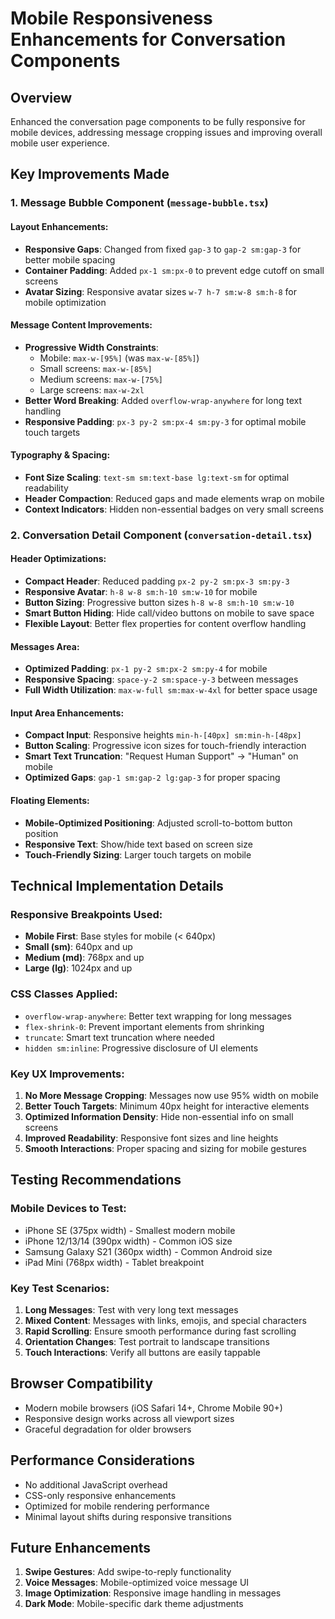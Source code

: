 # Mobile Responsiveness Enhancements for Conversation Components

## Overview
Enhanced the conversation page components to be fully responsive for mobile devices, addressing message cropping issues and improving overall mobile user experience.

## Key Improvements Made

### 1. Message Bubble Component (`message-bubble.tsx`)

#### Layout Enhancements:
- **Responsive Gaps**: Changed from fixed `gap-3` to `gap-2 sm:gap-3` for better mobile spacing
- **Container Padding**: Added `px-1 sm:px-0` to prevent edge cutoff on small screens
- **Avatar Sizing**: Responsive avatar sizes `w-7 h-7 sm:w-8 sm:h-8` for mobile optimization

#### Message Content Improvements:
- **Progressive Width Constraints**: 
  - Mobile: `max-w-[95%]` (was `max-w-[85%]`)
  - Small screens: `max-w-[85%]`
  - Medium screens: `max-w-[75%]`
  - Large screens: `max-w-2xl`
- **Better Word Breaking**: Added `overflow-wrap-anywhere` for long text handling
- **Responsive Padding**: `px-3 py-2 sm:px-4 sm:py-3` for optimal mobile touch targets

#### Typography & Spacing:
- **Font Size Scaling**: `text-sm sm:text-base lg:text-sm` for optimal readability
- **Header Compaction**: Reduced gaps and made elements wrap on mobile
- **Context Indicators**: Hidden non-essential badges on very small screens

### 2. Conversation Detail Component (`conversation-detail.tsx`)

#### Header Optimizations:
- **Compact Header**: Reduced padding `px-2 py-2 sm:px-3 sm:py-3`
- **Responsive Avatar**: `h-8 w-8 sm:h-10 sm:w-10` for mobile
- **Button Sizing**: Progressive button sizes `h-8 w-8 sm:h-10 sm:w-10`
- **Smart Button Hiding**: Hide call/video buttons on mobile to save space
- **Flexible Layout**: Better flex properties for content overflow handling

#### Messages Area:
- **Optimized Padding**: `px-1 py-2 sm:px-2 sm:py-4` for mobile
- **Responsive Spacing**: `space-y-2 sm:space-y-3` between messages
- **Full Width Utilization**: `max-w-full sm:max-w-4xl` for better space usage

#### Input Area Enhancements:
- **Compact Input**: Responsive heights `min-h-[40px] sm:min-h-[48px]`
- **Button Scaling**: Progressive icon sizes for touch-friendly interaction
- **Smart Text Truncation**: "Request Human Support" → "Human" on mobile
- **Optimized Gaps**: `gap-1 sm:gap-2 lg:gap-3` for proper spacing

#### Floating Elements:
- **Mobile-Optimized Positioning**: Adjusted scroll-to-bottom button position
- **Responsive Text**: Show/hide text based on screen size
- **Touch-Friendly Sizing**: Larger touch targets on mobile

## Technical Implementation Details

### Responsive Breakpoints Used:
- **Mobile First**: Base styles for mobile (< 640px)
- **Small (sm)**: 640px and up
- **Medium (md)**: 768px and up  
- **Large (lg)**: 1024px and up

### CSS Classes Applied:
- `overflow-wrap-anywhere`: Better text wrapping for long messages
- `flex-shrink-0`: Prevent important elements from shrinking
- `truncate`: Smart text truncation where needed
- `hidden sm:inline`: Progressive disclosure of UI elements

### Key UX Improvements:
1. **No More Message Cropping**: Messages now use 95% width on mobile
2. **Better Touch Targets**: Minimum 40px height for interactive elements
3. **Optimized Information Density**: Hide non-essential info on small screens
4. **Improved Readability**: Responsive font sizes and line heights
5. **Smooth Interactions**: Proper spacing and sizing for mobile gestures

## Testing Recommendations

### Mobile Devices to Test:
- iPhone SE (375px width) - Smallest modern mobile
- iPhone 12/13/14 (390px width) - Common iOS size
- Samsung Galaxy S21 (360px width) - Common Android size
- iPad Mini (768px width) - Tablet breakpoint

### Key Test Scenarios:
1. **Long Messages**: Test with very long text messages
2. **Mixed Content**: Messages with links, emojis, and special characters
3. **Rapid Scrolling**: Ensure smooth performance during fast scrolling
4. **Orientation Changes**: Test portrait to landscape transitions
5. **Touch Interactions**: Verify all buttons are easily tappable

## Browser Compatibility
- Modern mobile browsers (iOS Safari 14+, Chrome Mobile 90+)
- Responsive design works across all viewport sizes
- Graceful degradation for older browsers

## Performance Considerations
- No additional JavaScript overhead
- CSS-only responsive enhancements
- Optimized for mobile rendering performance
- Minimal layout shifts during responsive transitions

## Future Enhancements
1. **Swipe Gestures**: Add swipe-to-reply functionality
2. **Voice Messages**: Mobile-optimized voice message UI
3. **Image Optimization**: Responsive image handling in messages
4. **Dark Mode**: Mobile-specific dark theme adjustments
